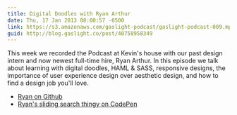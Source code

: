 ```yaml
---
title: Digital Doodles with Ryan Arthur
date: Thu, 17 Jan 2013 08:00:57 -0500
link: https://s3.amazonaws.com/gaslight-podcast/gaslight-podcast-009.mp3
guid: http://blog.gaslight.co/post/40758958349
---
```


This week we recorded the Podcast at Kevin's house with our past design
intern and now newest full-time hire, Ryan Arthur. In this episode we talk about
learning with digital doodles, HAML & SASS, responsive designs, the
importance of user experience design over aesthetic design, and how to find a
design job you'll love.

  * <a href="https://github.com/arthurra">Ryan on Github</a>
  * <a href="http://codepen.io/arthurra">Ryan's sliding search thingy on CodePen</a>

